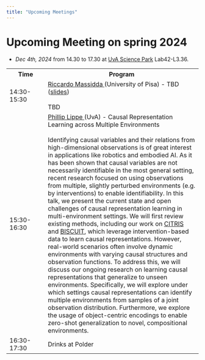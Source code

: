 ```yaml
---
title: "Upcoming Meetings"
---
```


# Upcoming Meeting on spring 2024 

* *Dec 4th, 2024* from 14.30 to 17.30 at [UvA Science Park](https://www.uva.nl/en/shared-content/locaties/en/sciencepark/science-park.html) Lab42-L3.36.

<div style="width: 100%; font-size: smaller; text-align: center; margin-bottom: 8px; margin-top: 8px;">
</div>

<table class="schedule">
    <tr>
        <th style="width:20%">Time</th>
        <th>Program</th>
    </tr>
    <tr class="talk">
        <td>14:30-15:30</td>
        <td> <a href="https://pages.di.unipi.it/massidda/"> Riccardo Massidda </a> (University of Pisa) - TBD (<a href="">slides</a>)
        <br>
        <br>
        TBD
        </td>
    </tr>
      <tr class="talk">
        <td>15:30-16:30</td>
        <td> <a href="https://phlippe.github.io/"> Phillip Lippe </a> (UvA) - Causal Representation Learning across Multiple Environments
        <br>
                    <br>
            Identifying causal variables and their relations from high-dimensional observations is of great interest in applications like robotics and embodied AI. As it has been shown that causal variables are not necessarily identifiable in the most general setting, recent research focused on using observations from multiple, slightly perturbed environments (e.g. by interventions) to enable identifiability. In this talk, we present the current state and open challenges of causal representation learning in multi-environment settings. We will first review existing methods, including our work on <a href ="https://proceedings.mlr.press/v162/lippe22a.html">CITRIS</a> and <a href="https://phlippe.github.io/BISCUIT/">BISCUIT</a>, which leverage intervention-based data to learn causal representations. However, real-world scenarios often involve dynamic environments with varying causal structures and observation functions. To address this, we will discuss our ongoing research on learning causal representations that generalize to unseen environments. Specifically, we will explore under which settings causal representations can identify multiple environments from samples of a joint observation distribution. Furthermore, we explore the usage of object-centric encodings to enable zero-shot generalization to novel, compositional environments.
        </td>
    </tr>
    <tr class="drinks">
        <td>16:30-17:30</td>
        <td>Drinks at Polder</td>
    </tr>
</table>

